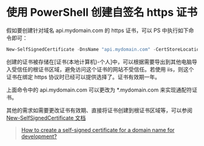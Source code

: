 # 使用 PowerShell 创建自签名 https 证书

假如要创建针对域名 api.mydomain.com 的 https 证书，可以 PS 中执行如下命令即可：

```powershell
New-SelfSignedCertificate -DnsName "api.mydomain.com" -CertStoreLocation "cert:\LocalMachine\My" -NotAfter (Get-Date).AddYears(1)
```
创建的证书被存储在[证书(本地计算机)-个人]中，可以根据需要导出到其他电脑导入受信任的根证书区域，避免访问这个证书的网站不受信任。若使用 iis，则这个证书在绑定 https 协议时已经可以提供选择了。证书有效期一年。

上面命令中的 api.mydomain.com 可以更改为 *.mydomain.com 来实现通配符证书。

其他的需求如需要更改证书有效期、直接将证书创建到根证书区域等，可以参阅 [New-SelfSignedCertificate 文档](https://docs.microsoft.com/en-us/powershell/module/pki/new-selfsignedcertificate)  


> [How to create a self-signed certificate for a domain name for development?](https://stackoverflow.com/a/27257921)
